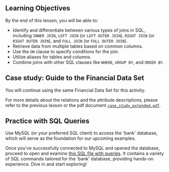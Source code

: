 <!-- # SQL Joins Hands On -->

## Learning Objectives

By the end of this lesson, you will be able to:
 
- Identify and differentiate between various types of joins in SQL, including `INNER JOIN`, `LEFT JOIN` (or `LEFT OUTER JOIN`), `RIGHT JOIN` (or `RIGHT OUTER JOIN`), and `FULL JOIN` (or `FULL OUTER JOIN`).
- Retrieve data from multiple tables based on common columns.
- Use the `ON` clause to specify conditions for the join.
- Utilize aliases for tables and columns.
- Combine joins with other SQL clauses like `WHERE`, `GROUP BY`, and `ORDER BY`.

## Case study: Guide to the Financial Data Set

You will continue using the same Financial Data Set for this activity.

For more details about the relations and the attribute descriptions, please refer to the previous lesson or the pdf document [`case_study_extended.pdf`](https://github.com/data-bootcamp-v4/lessons/blob/main/4_sql/files_for_lessons/case_study_extended.pdf).

## **Practice with SQL Queries**

Use MySQL (or your preferred SQL client) to access the 'bank' database, which will serve as the foundation for our upcoming examples.

Once you've successfully connected to MySQL and opened the database, proceed to open and examine [this SQL file with queries](https://github.com/data-bootcamp-v4/lessons/blob/main/4_sql/4.3_sql_joins.sql). It contains a variety of SQL commands tailored for the 'bank' database, providing hands-on experience. Dive in and start exploring!

